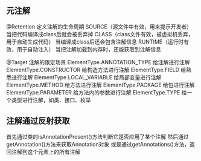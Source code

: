 ## 元注解
@Retention  定义注解的生命周期
SOURCE（源文件中有效，用来提示开发者） 当把代码编译成class后就会被丢弃掉
CLASS（class文件有效，被虚拟机丢弃，用于自动生成代码） 当编译成class后还会包含注解信息
RUNTIME（运行时有效，用于自动注入） 当把注解加载到内存时，还能获取到注解信息

@Target 注解的限定场景
ElementType.ANNOTATION_TYPE 给注解进行注解
ElementType.CONSTRUCTOR 给构造方法进行注解
ElementType.FIELD 给熟悉进行注解
ElementType.LOCAL_VARIABLE 给局部变量进行注解
ElementType.METHOD 给方法进行注解
ElementType.PACKAGE 给包进行注解
ElementType.PARAMETER 给方法内的参数进行注解
ElementType.TYPE 给一个类型进行注解，如类、接口、枚举

## 注解通过反射获取
首先通过类的isAnnotationPresent()方法判断它是否应用了某个注解
然后通过getAnnotation()方法来获取Annotation对象
或是通过getAnnotations()方法，返回注解到这个元素上的所有注解
